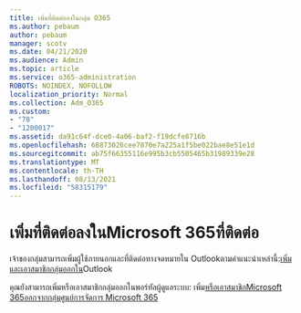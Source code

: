 ```yaml
---
title: เพิ่มที่ติดต่อลงในกลุ่ม O365
ms.author: pebaum
author: pebaum
manager: scotv
ms.date: 04/21/2020
ms.audience: Admin
ms.topic: article
ms.service: o365-administration
ROBOTS: NOINDEX, NOFOLLOW
localization_priority: Normal
ms.collection: Adm_O365
ms.custom:
- "78"
- "1200017"
ms.assetid: da91c64f-dce0-4a06-baf2-f19dcfe8716b
ms.openlocfilehash: 68873026cee7870e7a225a1f5be022bae8e51e1d
ms.sourcegitcommit: ab75f66355116e995b3cb5505465b31989339e28
ms.translationtype: MT
ms.contentlocale: th-TH
ms.lasthandoff: 08/13/2021
ms.locfileid: "58315179"
---
```

# <a name="add-contacts-to-a-microsoft-365-group"></a>เพิ่มที่ติดต่อลงในMicrosoft 365ที่ติดต่อ

เจ้าของกลุ่มสามารถเพิ่มผู้ใช้ภายนอกและที่ติดต่อทางจดหมายใน Outlookตามคําแนะนําเหล่านี้:[เพิ่มและเอาสมาชิกกลุ่มออกใน](https://support.office.com/article/3b650f4a-5c9b-4f94-a1bb-0cca4b1091de?wt.mc_id=add_contacts_group.aspx)Outlook
  
คุณยังสามารถเพิ่มหรือเอาสมาชิกกลุ่มออกในพอร์ทัลผู้ดูแลระบบ: เพิ่ม[หรือเอาสมาชิกMicrosoft 365ออกจากกลุ่มศูนย์การจัดการ Microsoft 365](https://docs.microsoft.com/microsoft-365/admin/create-groups/add-or-remove-members-from-groups)